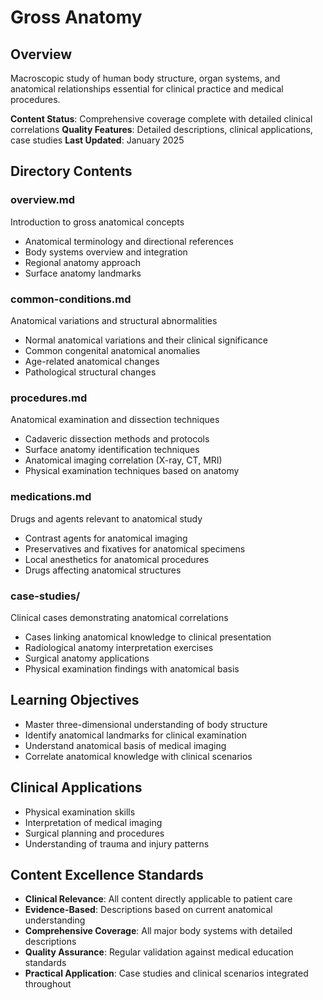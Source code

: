 # Gross Anatomy

## Overview
Macroscopic study of human body structure, organ systems, and anatomical relationships essential for clinical practice and medical procedures.

**Content Status**: Comprehensive coverage complete with detailed clinical correlations
**Quality Features**: Detailed descriptions, clinical applications, case studies
**Last Updated**: January 2025

## Directory Contents

### overview.md
Introduction to gross anatomical concepts
- Anatomical terminology and directional references
- Body systems overview and integration
- Regional anatomy approach
- Surface anatomy landmarks

### common-conditions.md
Anatomical variations and structural abnormalities
- Normal anatomical variations and their clinical significance
- Common congenital anatomical anomalies
- Age-related anatomical changes
- Pathological structural changes

### procedures.md
Anatomical examination and dissection techniques
- Cadaveric dissection methods and protocols
- Surface anatomy identification techniques
- Anatomical imaging correlation (X-ray, CT, MRI)
- Physical examination techniques based on anatomy

### medications.md
Drugs and agents relevant to anatomical study
- Contrast agents for anatomical imaging
- Preservatives and fixatives for anatomical specimens
- Local anesthetics for anatomical procedures
- Drugs affecting anatomical structures

### case-studies/
Clinical cases demonstrating anatomical correlations
- Cases linking anatomical knowledge to clinical presentation
- Radiological anatomy interpretation exercises
- Surgical anatomy applications
- Physical examination findings with anatomical basis

## Learning Objectives
- Master three-dimensional understanding of body structure
- Identify anatomical landmarks for clinical examination
- Understand anatomical basis of medical imaging
- Correlate anatomical knowledge with clinical scenarios

## Clinical Applications
- Physical examination skills
- Interpretation of medical imaging
- Surgical planning and procedures
- Understanding of trauma and injury patterns

## Content Excellence Standards
- **Clinical Relevance**: All content directly applicable to patient care
- **Evidence-Based**: Descriptions based on current anatomical understanding
- **Comprehensive Coverage**: All major body systems with detailed descriptions
- **Quality Assurance**: Regular validation against medical education standards
- **Practical Application**: Case studies and clinical scenarios integrated throughout